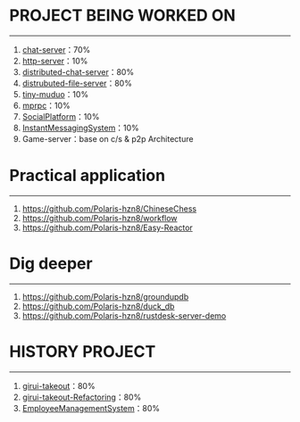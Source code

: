 # PROJECT BEING WORKED ON

---

1. [chat-server](https://github.com/Polaris-hzn8/miniWechat)：70%
2. [http-server](https://github.com/Polaris-hzn8/http-server)：10%
3. [distributed-chat-server](https://github.com/Polaris-hzn8/distributed-chat-servers)：80%
4. [distrubuted-file-server](https://github.com/Polaris-hzn8/Distributed-file-servers)：80%
5. [tiny-muduo](https://github.com/Polaris-hzn8/tiny-muduo)：10%
6. [mprpc](https://github.com/Polaris-hzn8/remote-procedure-call)：10%
7. [SocialPlatform](https://github.com/Polaris-hzn8/SocialPlatform)：10%
8. [InstantMessagingSystem](https://github.com/Polaris-hzn8/InstantMessage)：10%
9. Game-server：base on c/s & p2p Architecture

# Practical application

---

1. https://github.com/Polaris-hzn8/ChineseChess
2. https://github.com/Polaris-hzn8/workflow
3. https://github.com/Polaris-hzn8/Easy-Reactor

# Dig deeper

---

1. https://github.com/Polaris-hzn8/groundupdb
2. https://github.com/Polaris-hzn8/duck_db
3. https://github.com/Polaris-hzn8/rustdesk-server-demo

# HISTORY PROJECT

---

1. [girui-takeout](https://github.com/Polaris-hnz8/girui-takeout)：80%
2. [girui-takeout-Refactoring](https://github.com/Polaris-hnz8/girui-takeout-Refactoring)：80%
3. [EmployeeManagementSystem](https://github.com/Polaris-hnz8/EmployeeManagementSystem)：80%